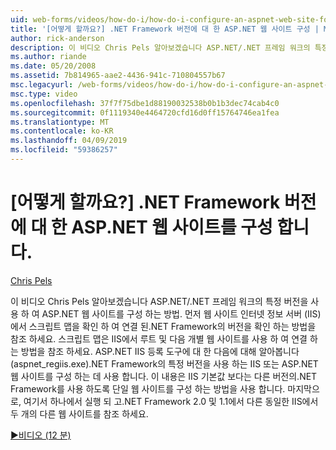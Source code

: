 ```yaml
---
uid: web-forms/videos/how-do-i/how-do-i-configure-an-aspnet-web-site-for-a-net-framework-version
title: '[어떻게 할까요?] .NET Framework 버전에 대 한 ASP.NET 웹 사이트 구성 | Microsoft Docs'
author: rick-anderson
description: 이 비디오 Chris Pels 알아보겠습니다 ASP.NET/.NET 프레임 워크의 특정 버전을 사용 하 여 ASP.NET 웹 사이트를 구성 하는 방법. 먼저 어떤 v를 식별 하는 방법을 표시 하는 중...
ms.author: riande
ms.date: 05/20/2008
ms.assetid: 7b814965-aae2-4436-941c-710804557b67
msc.legacyurl: /web-forms/videos/how-do-i/how-do-i-configure-an-aspnet-web-site-for-a-net-framework-version
msc.type: video
ms.openlocfilehash: 37f7f75dbe1d88190032538b0b1b3dec74cab4c0
ms.sourcegitcommit: 0f1119340e4464720cfd16d0ff15764746ea1fea
ms.translationtype: MT
ms.contentlocale: ko-KR
ms.lasthandoff: 04/09/2019
ms.locfileid: "59386257"
---
```

# <a name="how-do-i-configure-an-aspnet-web-site-for-a-net-framework-version"></a>[어떻게 할까요?] .NET Framework 버전에 대 한 ASP.NET 웹 사이트를 구성 합니다.

[Chris Pels](https://twitter.com/chrispels)

이 비디오 Chris Pels 알아보겠습니다 ASP.NET/.NET 프레임 워크의 특정 버전을 사용 하 여 ASP.NET 웹 사이트를 구성 하는 방법. 먼저 웹 사이트 인터넷 정보 서버 (IIS)에서 스크립트 맵을 확인 하 여 연결 된.NET Framework의 버전을 확인 하는 방법을 참조 하세요. 스크립트 맵은 IIS에서 루트 및 다음 개별 웹 사이트를 사용 하 여 연결 하는 방법을 참조 하세요. ASP.NET IIS 등록 도구에 대 한 다음에 대해 알아봅니다 (aspnet\_regiis.exe).NET Framework의 특정 버전을 사용 하는 IIS 또는 ASP.NET 웹 사이트를 구성 하는 데 사용 합니다. 이 내용은 IIS 기본값 보다는 다른 버전의.NET Framework를 사용 하도록 단일 웹 사이트를 구성 하는 방법을 사용 합니다. 마지막으로, 여기서 하나에서 실행 되 고.NET Framework 2.0 및 1.1에서 다른 동일한 IIS에서 두 개의 다른 웹 사이트를 참조 하세요.

[&#9654;비디오 (12 분)](https://channel9.msdn.com/Blogs/ASP-NET-Site-Videos/how-do-i-configure-an-aspnet-web-site-for-a-net-framework-version)
